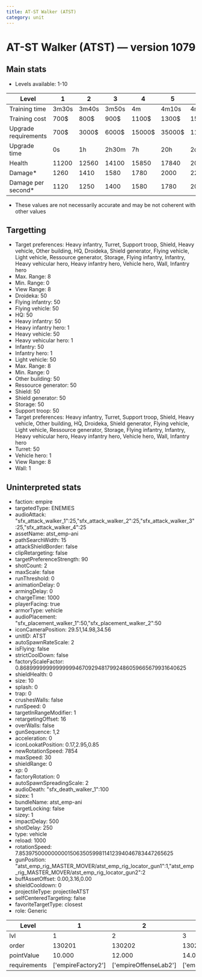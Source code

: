 ```yaml
---
title: AT-ST Walker (ATST)
category: unit
---
```


# AT-ST Walker (ATST) — version 1079

## Main stats

  * Levels available: 1-10

|Level               |1    |2    |3    |4     |5     |6      |7      |8      |9       |10      |
|--------------------|-----|-----|-----|------|------|-------|-------|-------|--------|--------|
|Training time       |3m30s|3m40s|3m50s|4m    |4m10s |4m20s  |4m30s  |4m40s  |4m50s   |5m      |
|Training cost       |700$ |800$ |900$ |1100$ |1300$ |1500$  |1700$  |2000$  |2100$   |2300$   |
|Upgrade requirements|700$ |3000$|6000$|15000$|35000$|115000$|200000$|385000$|1250000$|2250000$|
|Upgrade time        |0s   |1h   |2h30m|7h    |20h   |2d12h  |4d     |6d     |1w1d    |1w5d    |
|Health              |11200|12560|14100|15850 |17840 |20120  |24200  |26400  |28600   |33000   |
|Damage*             |1260 |1410 |1580 |1780  |2000  |2260   |2723   |2970   |3218    |3713    |
|Damage per second*  |1120 |1250 |1400 |1580  |1780  |2010   |2420   |2640   |2860    |3300    |

* These values are not necessarily accurate and may be not coherent with other values

## Targetting

  * Target preferences: Heavy infantry, Turret, Support troop, Shield, Heavy vehicle, Other building, HQ, Droideka, Shield generator, Flying vehicle, Light vehicle, Ressource generator, Storage, Flying infantry, Infantry, Heavy vehicular hero, Heavy infantry hero, Vehicle hero, Wall, Infantry hero
  * Max. Range: 8
  * Min. Range: 0
  * View Range: 8
  * Droideka: 50
  * Flying infantry: 50
  * Flying vehicle: 50
  * HQ: 50
  * Heavy infantry: 50
  * Heavy infantry hero: 1
  * Heavy vehicle: 50
  * Heavy vehicular hero: 1
  * Infantry: 50
  * Infantry hero: 1
  * Light vehicle: 50
  * Max. Range: 8
  * Min. Range: 0
  * Other building: 50
  * Ressource generator: 50
  * Shield: 50
  * Shield generator: 50
  * Storage: 50
  * Support troop: 50
  * Target preferences: Heavy infantry, Turret, Support troop, Shield, Heavy vehicle, Other building, HQ, Droideka, Shield generator, Flying vehicle, Light vehicle, Ressource generator, Storage, Flying infantry, Infantry, Heavy vehicular hero, Heavy infantry hero, Vehicle hero, Wall, Infantry hero
  * Turret: 50
  * Vehicle hero: 1
  * View Range: 8
  * Wall: 1

## Uninterpreted stats

  * faction: empire
  * targetedType: ENEMIES
  * audioAttack: "sfx_attack_walker_1":25,"sfx_attack_walker_2":25,"sfx_attack_walker_3":25,"sfx_attack_walker_4":25
  * assetName: atst_emp-ani
  * pathSearchWidth: 15
  * attackShieldBorder: false
  * clipRetargeting: false
  * targetPreferenceStrength: 90
  * shotCount: 2
  * maxScale: false
  * runThreshold: 0
  * animationDelay: 0
  * armingDelay: 0
  * chargeTime: 1000
  * playerFacing: true
  * armorType: vehicle
  * audioPlacement: "sfx_placement_walker_1":50,"sfx_placement_walker_2":50
  * iconCameraPosition: 29.51,14.98,34.56
  * unitID: ATST
  * autoSpawnRateScale: 2
  * isFlying: false
  * strictCoolDown: false
  * factoryScaleFactor: 0.8689999999999999946709294817992486059665679931640625
  * shieldHealth: 0
  * size: 10
  * splash: 0
  * trap: 0
  * crushesWalls: false
  * runSpeed: 0
  * targetInRangeModifier: 1
  * retargetingOffset: 16
  * overWalls: false
  * gunSequence: 1,2
  * acceleration: 0
  * iconLookatPosition: 0.17,2.95,0.85
  * newRotationSpeed: 7854
  * maxSpeed: 30
  * shieldRange: 0
  * xp: 0
  * factoryRotation: 0
  * autoSpawnSpreadingScale: 2
  * audioDeath: "sfx_death_walker_1":100
  * sizex: 1
  * bundleName: atst_emp-ani
  * targetLocking: false
  * sizey: 1
  * impactDelay: 500
  * shotDelay: 250
  * type: vehicle
  * reload: 1000
  * rotationSpeed: 7.8539750000000001506350599811412394046783447265625
  * gunPosition: "atst_emp_rig_MASTER_MOVER/atst_emp_rig_locator_gun1":1,"atst_emp_rig_MASTER_MOVER/atst_emp_rig_locator_gun2":2
  * buffAssetOffset: 0.00,3.16,0.00
  * shieldCooldown: 0
  * projectileType: projectileATST
  * selfCenteredTargeting: false
  * favoriteTargetType: closest
  * role: Generic

|Level       |1                 |2                    |3                    |4                    |5                    |6                    |7                    |8                    |9                    |10                    |
|------------|------------------|---------------------|---------------------|---------------------|---------------------|---------------------|---------------------|---------------------|---------------------|----------------------|
|lvl         |1                 |2                    |3                    |4                    |5                    |6                    |7                    |8                    |9                    |10                    |
|order       |130201            |130202               |130203               |130204               |130205               |130206               |130207               |130208               |130209               |130210                |
|pointValue  |10.000            |12.000               |14.000               |16.000               |18.000               |20.000               |22.000               |24.000               |26.000               |30.000                |
|requirements|['empireFactory2']|['empireOffenseLab2']|['empireOffenseLab3']|['empireOffenseLab4']|['empireOffenseLab5']|['empireOffenseLab6']|['empireOffenseLab7']|['empireOffenseLab8']|['empireOffenseLab9']|['empireOffenseLab10']|

